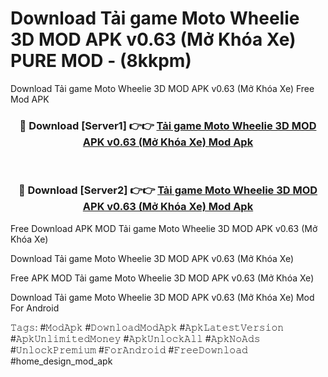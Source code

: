 # Download Tải game Moto Wheelie 3D MOD APK v0.63 (Mở Khóa Xe) PURE MOD - (8kkpm)
Download Tải game Moto Wheelie 3D MOD APK v0.63 (Mở Khóa Xe) Free Mod APK

<div align="center">
<h3>🔴 Download [Server1] 👉👉 <a href="https://apk-comot.site?title=Tải_game_Moto_Wheelie_3D_MOD_APK_v0.63_(Mở_Khóa_Xe)">Tải game Moto Wheelie 3D MOD APK v0.63 (Mở Khóa Xe) Mod Apk</a></h3><br>

<h3>🔴 Download [Server2] 👉👉 <a href="https://apk-comot.site?title=Tải_game_Moto_Wheelie_3D_MOD_APK_v0.63_(Mở_Khóa_Xe)">Tải game Moto Wheelie 3D MOD APK v0.63 (Mở Khóa Xe) Mod Apk</a></h3>
</div>


Free Download APK MOD Tải game Moto Wheelie 3D MOD APK v0.63 (Mở Khóa Xe)

Download Tải game Moto Wheelie 3D MOD APK v0.63 (Mở Khóa Xe) 

Free APK MOD Tải game Moto Wheelie 3D MOD APK v0.63 (Mở Khóa Xe) 

Download Tải game Moto Wheelie 3D MOD APK v0.63 (Mở Khóa Xe) Mod For Android

𝚃𝚊𝚐𝚜: #𝙼𝚘𝚍𝙰𝚙𝚔 #𝙳𝚘𝚠𝚗𝚕𝚘𝚊𝚍𝙼𝚘𝚍𝙰𝚙𝚔 #𝙰𝚙𝚔𝙻𝚊𝚝𝚎𝚜𝚝𝚅𝚎𝚛𝚜𝚒𝚘𝚗 #𝙰𝚙𝚔𝚄𝚗𝚕𝚒𝚖𝚒𝚝𝚎𝚍𝙼𝚘𝚗𝚎𝚢 #𝙰𝚙𝚔𝚄𝚗𝚕𝚘𝚌𝚔𝙰𝚕𝚕 #𝙰𝚙𝚔𝙽𝚘𝙰𝚍𝚜 #𝚄𝚗𝚕𝚘𝚌𝚔𝙿𝚛𝚎𝚖𝚒𝚞𝚖 #𝙵𝚘𝚛𝙰𝚗𝚍𝚛𝚘𝚒𝚍 #𝙵𝚛𝚎𝚎𝙳𝚘𝚠𝚗𝚕𝚘𝚊𝚍 #home_design_mod_apk
